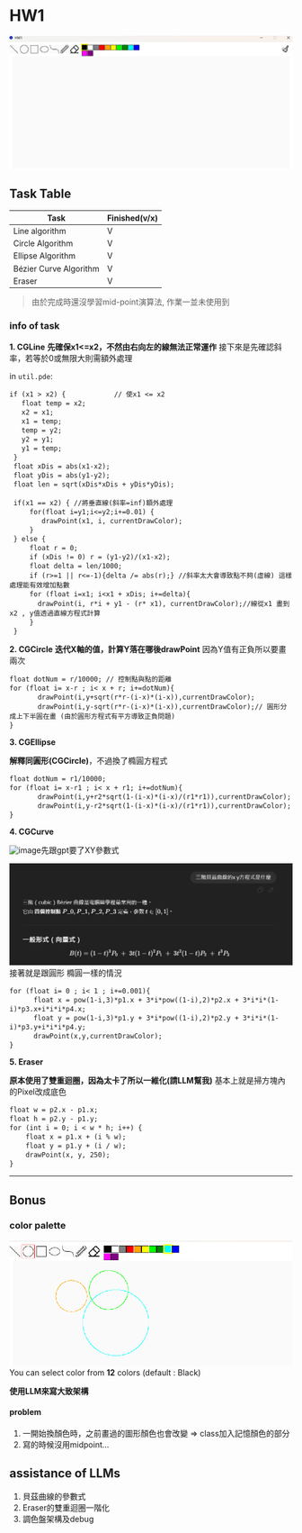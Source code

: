 # HW1

![image](https://github.com/KKKenja/3D_Computer-Graphics/blob/main/HW1/data/2025-09-22%20150255.png)


## Task Table


| Task     | Finished(v/x) |
| -------- | -------- | 
| Line algorithm  |   V |
| Circle Algorithm     | V     |
| Ellipse Algorithm     | V     |
| Bézier Curve Algorithm    | V     |
| Eraser     | V     |

> 由於完成時還沒學習mid-point演算法, 作業一並未使用到 

### info of task

**1. CGLine**
**先確保x1<=x2，不然由右向左的線無法正常運作**
接下來是先確認斜率，若等於0或無限大則需額外處理

in ```util.pde```:
```java=19
if (x1 > x2) {            // 使x1 <= x2 
   float temp = x2;
   x2 = x1; 
   x1 = temp;
   temp = y2;
   y2 = y1; 
   y1 = temp;
 }                                
 float xDis = abs(x1-x2);
 float yDis = abs(y1-y2);
 float len = sqrt(xDis*xDis + yDis*yDis);

 if(x1 == x2) { //將垂直線(斜率=inf)額外處理
     for(float i=y1;i<=y2;i+=0.01) {
        drawPoint(x1, i, currentDrawColor);
     }
 } else {
     float r = 0;
     if (xDis != 0) r = (y1-y2)/(x1-x2);
     float delta = len/1000;
     if (r>=1 || r<=-1){delta /= abs(r);} //斜率太大會導致點不夠(虛線) 這樣處理能有效增加點數
     for (float i=x1; i<x1 + xDis; i+=delta){
       drawPoint(i, r*i + y1 - (r* x1), currentDrawColor);//線從x1 畫到x2 , y值透過直線方程式計算
     }
 }
```

**2. CGCircle**
**迭代X軸的值，計算Y落在哪後drawPoint**
因為Y值有正負所以要畫兩次
```java=62
float dotNum = r/10000; // 控制點與點的距離
for (float i= x-r ; i< x + r; i+=dotNum){
       drawPoint(i,y+sqrt(r*r-(i-x)*(i-x)),currentDrawColor);
       drawPoint(i,y-sqrt(r*r-(i-x)*(i-x)),currentDrawColor);// 圓形分成上下半圓在畫 (由於圓形方程式有平方導致正負問題)
}
```
**3. CGEllipse**


**解釋同圓形(CGCircle)**，不過換了橢圓方程式

```java=82
float dotNum = r1/10000;
for (float i= x-r1 ; i< x + r1; i+=dotNum){
       drawPoint(i,y+r2*sqrt(1-(i-x)*(i-x)/(r1*r1)),currentDrawColor);
       drawPoint(i,y-r2*sqrt(1-(i-x)*(i-x)/(r1*r1)),currentDrawColor);
}
```


**4. CGCurve**

![image](https://img.shields.io/badge/ChatGPT-74aa9c?style=for-the-badge&logo=openai&logoColor=white)先跟gpt要了XY參數式

![image](https://github.com/KKKenja/3D_Computer-Graphics/blob/main/HW1/data/2025-09-22_GPTLOG.png)
接著就是跟圓形 橢圓一樣的情況

```java=105
for (float i= 0 ; i< 1 ; i+=0.001){
      float x = pow(1-i,3)*p1.x + 3*i*pow((1-i),2)*p2.x + 3*i*i*(1-i)*p3.x+i*i*i*p4.x;
      float y = pow(1-i,3)*p1.y + 3*i*pow((1-i),2)*p2.y + 3*i*i*(1-i)*p3.y+i*i*i*p4.y;
      drawPoint(x,y,currentDrawColor);
}
```

**5. Eraser**

**原本使用了雙重迴圈，因為太卡了所以一維化(請LLM幫我)**
基本上就是掃方塊內的Pixel改成底色
```java=133
float w = p2.x - p1.x;
float h = p2.y - p1.y;
for (int i = 0; i < w * h; i++) {
    float x = p1.x + (i % w);
    float y = p1.y + (i / w);
    drawPoint(x, y, 250);
}
```


---


## Bonus
### **color palette**
![image](https://github.com/KKKenja/3D_Computer-Graphics/blob/main/HW1/data/2025-09-22_150448.png)
You can select color from **12** colors (default : Black)

**使用LLM來寫大致架構**

#### problem
1. 一開始換顏色時，之前畫過的圖形顏色也會改變 => class加入記憶顏色的部分
2. 寫的時候沒用midpoint...

## assistance of LLMs 
1. 貝茲曲線的參數式
2. Eraser的雙重迴圈一階化
3. 調色盤架構及debug



